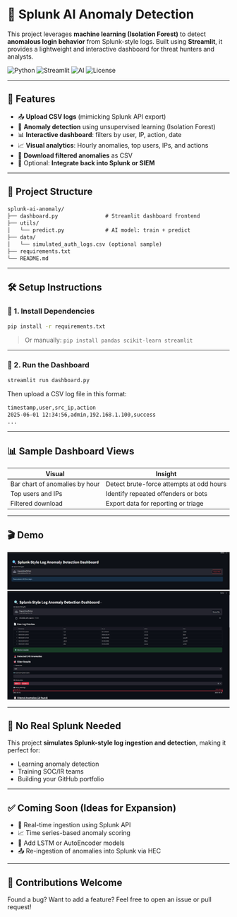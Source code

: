 # 🧠 Splunk AI Anomaly Detection

This project leverages **machine learning (Isolation Forest)** to detect **anomalous login behavior** from Splunk-style logs. Built using **Streamlit**, it provides a lightweight and interactive dashboard for threat hunters and analysts.

![Python](https://img.shields.io/badge/Python-3.8%2B-blue) ![Streamlit](https://img.shields.io/badge/Framework-Streamlit-red) ![AI](https://img.shields.io/badge/ML-IsolationForest-brightgreen) ![License](https://img.shields.io/badge/License-MIT-yellow)

---

## 🚀 Features

* 📤 **Upload CSV logs** (mimicking Splunk API export)
* 🧠 **Anomaly detection** using unsupervised learning (Isolation Forest)
* 📊 **Interactive dashboard**: filters by user, IP, action, date
* 📈 **Visual analytics**: Hourly anomalies, top users, IPs, and actions
* 📁 **Download filtered anomalies** as CSV
* 🔁 Optional: **Integrate back into Splunk or SIEM**

---

## 📂 Project Structure

```
splunk-ai-anomaly/
├── dashboard.py               # Streamlit dashboard frontend
├── utils/
│   └── predict.py             # AI model: train + predict
├── data/
│   └── simulated_auth_logs.csv (optional sample)
├── requirements.txt
└── README.md
```

---

## 🛠 Setup Instructions

### 🔧 1. Install Dependencies

```bash
pip install -r requirements.txt
```

> Or manually:
> `pip install pandas scikit-learn streamlit`

---

### 🚦 2. Run the Dashboard

```bash
streamlit run dashboard.py
```

Then upload a CSV log file in this format:

```csv
timestamp,user,src_ip,action
2025-06-01 12:34:56,admin,192.168.1.100,success
...
```

---

## 📊 Sample Dashboard Views

| Visual                         | Insight                                  |
| ------------------------------ | ---------------------------------------- |
| Bar chart of anomalies by hour | Detect brute-force attempts at odd hours |
| Top users and IPs              | Identify repeated offenders or bots      |
| Filtered download              | Export data for reporting or triage      |

---

## 🎬 Demo

![Dashboard Demo](screenshots/Threat_Splunk.png)
![Dashboard Demo](screenshots/dashboard_demo.gif)

---

## 🔐 No Real Splunk Needed

This project **simulates Splunk-style log ingestion and detection**, making it perfect for:

* Learning anomaly detection
* Training SOC/IR teams
* Building your GitHub portfolio

---

## ✅ Coming Soon (Ideas for Expansion)

* 📡 Real-time ingestion using Splunk API
* 📈 Time series-based anomaly scoring
* 🧠 Add LSTM or AutoEncoder models
* 📤 Re-ingestion of anomalies into Splunk via HEC

---

## 🤝 Contributions Welcome

Found a bug? Want to add a feature? Feel free to open an issue or pull request!